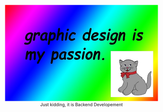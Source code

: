 <!-- "Hero" Header -->
<div align="center">
  <img src="https://github.com/AshwinKurup/AshwinKurup/blob/master/936.jpg" style="max-width: 100%; max-height: 10%" alt="Hi There👋" />
  <br />
  <div>Just kidding, it is Backend Developement</div>
  <br />

</div>
<!--
**AshwinKurup/AshwinKurup** is a ✨ _special_ ✨ repository because its `README.md` (this file) appears on your GitHub profile.

Here are some ideas to get you started:

- 🔭 I’m currently working on ...
- 🌱 I’m currently learning ...
- 👯 I’m looking to collaborate on ...
- 🤔 I’m looking for help with ...
- 💬 Ask me about ...
- 📫 How to reach me: ...
- 😄 Pronouns: ...
- ⚡ Fun fact: ...
-->
